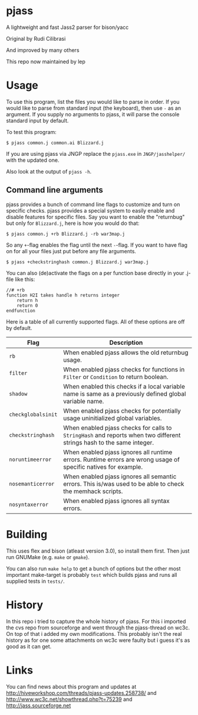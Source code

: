 # pjass

A lightweight and fast Jass2 parser for bison/yacc

Original by Rudi Cilibrasi

And improved by many others

This repo now maintained by lep

# Usage

To use this program, list the files you would like to parse in order.
If you would like to parse from standard input (the keyboard), then
use `-` as an argument.  If you supply no arguments to pjass, it will
parse the console standard input by default.

To test this program:
```
$ pjass common.j common.ai Blizzard.j
```

If you are using pjass via JNGP replace the `pjass.exe` in `JNGP/jasshelper/`
with the updated one.

Also look at the output of `pjass -h`.

## Command line arguments

pjass provides a bunch of command line flags to customize and turn on specific
checks. pjass provides a special system to easily enable and disable features
for specific files. Say you want to enable the "returnbug" but only for
`Blizzard.j`, here is how you would do that:

    $ pjass common.j +rb Blizzard.j -rb war3map.j

So any `+`-flag enables the flag until the next `-`-flag. If you want to have
flag on for all your files just put before any file arguments.

    $ pjass +checkstringhash common.j Blizzard.j war3map.j

You can also (de)activate the flags on a per function base directly in your
.j-file like this:

    //# +rb 
    function H2I takes handle h returns integer
        return h
        return 0
    endfunction


Here is a table of all currently supported flags.
All of these options are off by default.


 Flag               | Description
--------------------|-------------------
 `rb`               | When enabled pjass allows the old returnbug usage.
 `filter`           | When enabled pjass checks for functions in `Filter` or `Condition` to return boolean.
 `shadow`           | When enabled this checks if a local variable name is same as a previously defined global variable name.
 `checkglobalsinit` | When enabled pjass checks for potentially usage uninitialized global variables.
 `checkstringhash`  | When enabled pjass checks for calls to `StringHash` and reports when two different strings hash to the same integer.
  `noruntimeerror`  | When enabled pjass ignores all runtime errors. Runtime errors are wrong usage of specific natives for example.
  `nosemanticerror` | When enabled pjass ignores all semantic errors. This is/was used to be able to check the memhack scripts.
  `nosyntaxerror`   | When enabled pjass ignores all syntax errors.

# Building

This uses flex and bison (atleast version 3.0), so install them first.
Then just run GNUMake (e.g. `make` or `gmake`).

You can also run `make help` to get a bunch of options but the other most
important make-target is probably `test` which builds pjass and runs all
supplied tests in `tests/`.

# History

In this repo i tried to capture the whole history of pjass.
For this i imported the cvs repo from sourceforge and went through the
pjass-thread on wc3c. On top of that i added my own modifications.
This probably isn't the real history as for one some attachments on wc3c
were faulty but i guess it's as good as it can get.

# Links

You can find news about this program and updates at
http://hiveworkshop.com/threads/pjass-updates.258738/ and
http://www.wc3c.net/showthread.php?t=75239 and
http://jass.sourceforge.net


